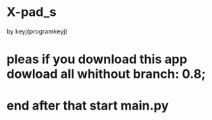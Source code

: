 # X-pad_s
by keyj(programkeyj)
# pleas if you download this app dowload all whithout branch: 0.8;
# end after that start main.py
